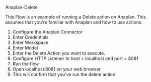 Anaplan-Delete

This Flow is an example of running a Delete action on Anaplan. This assumes that you're familiar with Anaplan and how to use actions.

1. Configure the Anaplan Connector
2. Enter Credentials
3. Enter Workspace 
4. Enter Model 
5. Enter the Delete Action you want to execute.
6. Configure HTTP Listener to  host = localhost and port = 8081
7. Run the flow
8. Open localhost:8081 on your web browser
9. This will confirm that you've run the delete action